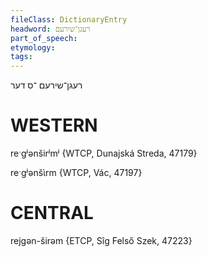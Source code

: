 ```yaml
---
fileClass: DictionaryEntry
headword: רעגן־שירעם
part_of_speech: 
etymology: 
tags: 
---
```

רעגן־שירעם
־ס
דער

WESTERN
========

reˑgʲənširʲmʲ {WTCP, Dunajská Streda, 47179}

reˑgʲənšɩ̀rm {WTCP, Vác, 47197}

CENTRAL
========

rejgən-širəm {ETCP, Sîg Felső Szek, 47223}